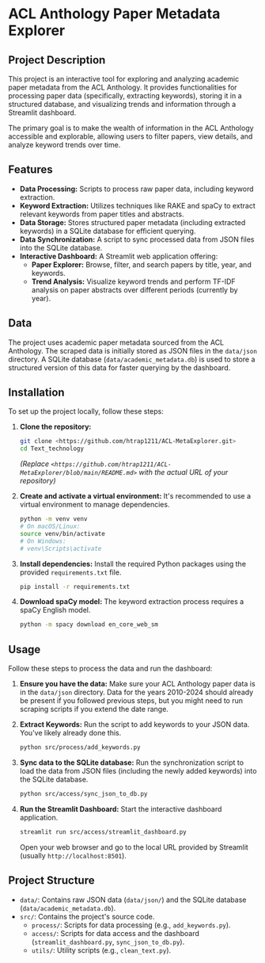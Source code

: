 # ACL Anthology Paper Metadata Explorer

## Project Description

This project is an interactive tool for exploring and analyzing academic paper metadata from the ACL Anthology. It provides functionalities for processing paper data (specifically, extracting keywords), storing it in a structured database, and visualizing trends and information through a Streamlit dashboard.

The primary goal is to make the wealth of information in the ACL Anthology accessible and explorable, allowing users to filter papers, view details, and analyze keyword trends over time.

## Features

- **Data Processing:** Scripts to process raw paper data, including keyword extraction.
- **Keyword Extraction:** Utilizes techniques like RAKE and spaCy to extract relevant keywords from paper titles and abstracts.
- **Data Storage:** Stores structured paper metadata (including extracted keywords) in a SQLite database for efficient querying.
- **Data Synchronization:** A script to sync processed data from JSON files into the SQLite database.
- **Interactive Dashboard:** A Streamlit web application offering:
    - **Paper Explorer:** Browse, filter, and search papers by title, year, and keywords.
    - **Trend Analysis:** Visualize keyword trends and perform TF-IDF analysis on paper abstracts over different periods (currently by year).

## Data

The project uses academic paper metadata sourced from the ACL Anthology. The scraped data is initially stored as JSON files in the `data/json` directory.
A SQLite database (`data/academic_metadata.db`) is used to store a structured version of this data for faster querying by the dashboard.

## Installation

To set up the project locally, follow these steps:

1.  **Clone the repository:**
    ```bash
    git clone <https://github.com/htrap1211/ACL-MetaExplorer.git>
    cd Text_technology
    ```
    *(Replace `<https://github.com/htrap1211/ACL-MetaExplorer/blob/main/README.md>` with the actual URL of your repository)*

2.  **Create and activate a virtual environment:**
    It's recommended to use a virtual environment to manage dependencies.
    ```bash
    python -m venv venv
    # On macOS/Linux:
    source venv/bin/activate
    # On Windows:
    # venv\Scripts\activate
    ```

3.  **Install dependencies:**
    Install the required Python packages using the provided `requirements.txt` file.
    ```bash
    pip install -r requirements.txt
    ```

4.  **Download spaCy model:**
    The keyword extraction process requires a spaCy English model.
    ```bash
    python -m spacy download en_core_web_sm
    ```

## Usage

Follow these steps to process the data and run the dashboard:

1.  **Ensure you have the data:**
    Make sure your ACL Anthology paper data is in the `data/json` directory. Data for the years 2010-2024 should already be present if you followed previous steps, but you might need to run scraping scripts if you extend the date range.

2.  **Extract Keywords:**
    Run the script to add keywords to your JSON data. You've likely already done this.
    ```bash
    python src/process/add_keywords.py
    ```

3.  **Sync data to the SQLite database:**
    Run the synchronization script to load the data from JSON files (including the newly added keywords) into the SQLite database.
    ```bash
    python src/access/sync_json_to_db.py
    ```

4.  **Run the Streamlit Dashboard:**
    Start the interactive dashboard application.
    ```bash
    streamlit run src/access/streamlit_dashboard.py
    ```
    Open your web browser and go to the local URL provided by Streamlit (usually `http://localhost:8501`).

## Project Structure

- `data/`: Contains raw JSON data (`data/json/`) and the SQLite database (`data/academic_metadata.db`).
- `src/`: Contains the project's source code.
    - `process/`: Scripts for data processing (e.g., `add_keywords.py`).
    - `access/`: Scripts for data access and the dashboard (`streamlit_dashboard.py`, `sync_json_to_db.py`).
    - `utils/`: Utility scripts (e.g., `clean_text.py`).
